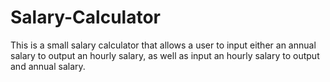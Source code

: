# Salary-Calculator

This is a small salary calculator that allows a user to input either an annual salary to output an hourly salary, as well as input an hourly salary to output and annual salary. 
